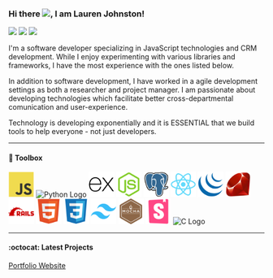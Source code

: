 ### Hi there <img src="https://raw.githubusercontent.com/MartinHeinz/MartinHeinz/master/wave.gif" width="30px">, I am Lauren Johnston!
[<img src="https://img.shields.io/badge/LinkedIn-0077B5?style=for-the-badge&logo=linkedin&logoColor=white">](https://www.linkedin.com/in/lauren-e-johnston/) [<img src="https://img.shields.io/badge/website-000000?style=for-the-badge&logo=About.me&logoColor=white">](https://saved-portfolio-site.netlify.app/?fbclid=IwAR3wU58KO4lAroSoW_1q2oDIEQiuOJVkhryXVWMyrxvUwFJQUHeSlIRa7Kg) [<img src="https://img.shields.io/badge/YouTube-red?style=for-the-badge&logo=youtube&logoColor=white">](https://www.youtube.com/channel/UCaB5pRREflH2436iqAfIJlg)

I'm a software developer specializing in JavaScript technologies and CRM development. While I enjoy experimenting with various libraries and frameworks, I have the most experience with the ones listed below.

In addition to software development, I have worked in a agile development settings as both a researcher and project manager. I am passionate about developing technologies which facilitate better cross-departmental comunication and user-experience. 

Technology is developing exponentially and it is ESSENTIAL that we build tools to help everyone - not just developers.

---
#### 🧰 Toolbox

<img src="https://github.com/devicons/devicon/blob/master/icons/javascript/javascript-original.svg" alt="JavaScript Logo" width="50" height="50" /> <img src="https://cdn.jsdelivr.net/gh/devicons/devicon/icons/python/python-original.svg" alt="Python Logo" width="50" height="50" /> <img src="https://github.com/devicons/devicon/blob/master/icons/express/express-original.svg" alt="Express Logo" width="50" height="50" /> <img src="https://github.com/devicons/devicon/blob/master/icons/nodejs/nodejs-original.svg" alt="Node Logo" width="50" height="50" /> <img src="https://github.com/devicons/devicon/blob/master/icons/postgresql/postgresql-original.svg" alt="PostgreSQL Logo" width="50" height="50" /> <img src="https://github.com/devicons/devicon/blob/master/icons/react/react-original.svg" alt="ReactJS Logo" width="50" height="50" /> <img src="https://github.com/devicons/devicon/blob/master/icons/jquery/jquery-original.svg" alt="jQuery Logo" width="50" height="50" />
 <img src="https://github.com/devicons/devicon/blob/master/icons/ruby/ruby-original.svg" alt="Ruby Logo" width="50" height="50" /> <img src="https://github.com/devicons/devicon/blob/master/icons/rails/rails-plain-wordmark.svg" alt="Rails Logo" width="50" height="50" /> <img src="https://github.com/devicons/devicon/blob/master/icons/html5/html5-original.svg" alt="HTML 5 Logo" width="50" height="50" /> <img src="https://github.com/devicons/devicon/blob/master/icons/css3/css3-original.svg" alt="CSS Logo" width="50" height="50" /> <img src="https://github.com/devicons/devicon/blob/master/icons/tailwindcss/tailwindcss-plain.svg" alt="Tailwind Logo" width="50" height="50" /> <img src="https://github.com/devicons/devicon/blob/master/icons/mocha/mocha-plain.svg" alt="Mocha Logo" width="50" height="50" /> <img src="https://github.com/devicons/devicon/blob/master/icons/storybook/storybook-original.svg" alt="StoryBook Logo" width="50" height="50" /> 
            <img src="https://cdn.jsdelivr.net/gh/devicons/devicon/icons/c/c-original.svg" alt="C Logo" width="50" height="50"/>
          

---
#### :octocat: Latest Projects
[Portfolio Website](https://github.com/HiloSolutions/saved-portfolio-site)

